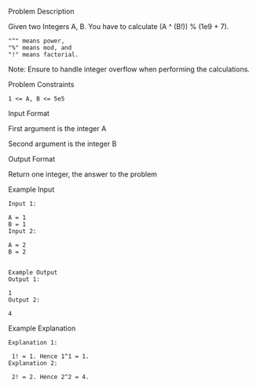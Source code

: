 Problem Description

Given two Integers A, B. You have to calculate (A ^ (B!)) % (1e9 + 7).

    "^" means power,
    "%" means mod, and
    "!" means factorial.

Note: Ensure to handle integer overflow when performing the calculations.


Problem Constraints

    1 <= A, B <= 5e5



Input Format

First argument is the integer A

Second argument is the integer B



Output Format

Return one integer, the answer to the problem



Example Input

    Input 1:
    
    A = 1
    B = 1
    Input 2:
    
    A = 2
    B = 2
    
    
    Example Output
    Output 1:
    
    1
    Output 2:
    
    4


Example Explanation

    Explanation 1:
    
     1! = 1. Hence 1^1 = 1.
    Explanation 2:
    
     2! = 2. Hence 2^2 = 4.